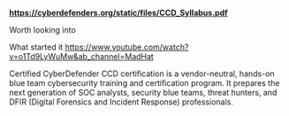 
**https://cyberdefenders.org/static/files/CCD_Syllabus.pdf**

Worth looking into 

What started it
https://www.youtube.com/watch?v=o1Td9LyWuMw&ab_channel=MadHat


Certified CyberDefender CCD certification is a vendor-neutral, hands-on blue team cybersecurity training and certification program. It prepares the next generation of SOC analysts, security blue teams, threat hunters, and DFIR (Digital Forensics and Incident Response) professionals.
